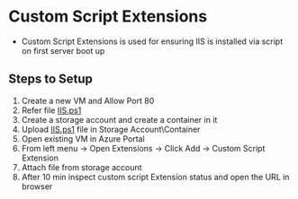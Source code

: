 # Custom Script Extensions

- Custom Script Extensions is used for ensuring IIS is installed via script on first server boot up

## Steps to Setup
1. Create a new VM and Allow Port 80
1. Refer file [IIS.ps1](IIS.ps1)
1. Create a storage account and create a container in it
1. Upload [IIS.ps1](IIS.ps1) file in Storage Account\Container
1. Open existing VM in Azure Portal
1. From left menu -> Open Extensions -> Click Add -> Custom Script Extension
1. Attach file from storage account
1. After 10 min inspect custom script Extension status and open the URL in browser
